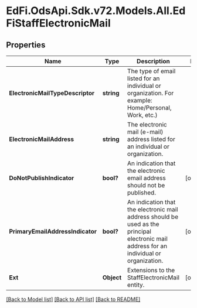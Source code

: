 # EdFi.OdsApi.Sdk.v72.Models.All.EdFiStaffElectronicMail

## Properties

Name | Type | Description | Notes
------------ | ------------- | ------------- | -------------
**ElectronicMailTypeDescriptor** | **string** | The type of email listed for an individual or organization. For example: Home/Personal, Work, etc.) | 
**ElectronicMailAddress** | **string** | The electronic mail (e-mail) address listed for an individual or organization. | 
**DoNotPublishIndicator** | **bool?** | An indication that the electronic email address should not be published. | [optional] 
**PrimaryEmailAddressIndicator** | **bool?** | An indication that the electronic mail address should be used as the principal electronic mail address for an individual or organization. | [optional] 
**Ext** | **Object** | Extensions to the StaffElectronicMail entity. | [optional] 

[[Back to Model list]](../README.md#documentation-for-models) [[Back to API list]](../README.md#documentation-for-api-endpoints) [[Back to README]](../README.md)

